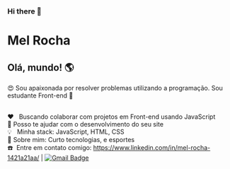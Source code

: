 ### Hi there 👋

<!--
**Mel-Rocha/Mel-Rocha** is a ✨ _special_ ✨ repository because its `README.md` (this file) appears on your GitHub profile.

Here are some ideas to get you started:

- 🔭 I’m currently working on ...
- 🌱 I’m currently learning ...
- 👯 I’m looking to collaborate on ...
- 🤔 I’m looking for help with ...
- 💬 Ask me about ...
- 📫 How to reach me: ...
- 😄 Pronouns: ...
- ⚡ Fun fact: ...
- :heart_eyes: ...
-:basketball: ...
- :dart: ...
-:bulb: ...
-:heart: ...
-:boom: ...
-:phone: ...
-:earth_americas: ...
-:muscle: ...
-->

# Mel Rocha

## Olá, mundo! :earth_americas: 
 :heart_eyes: Sou apaixonada por resolver problemas utilizando a programação.
 Sou estudante Front-end :muscle:

 
 <br/> :heart: &nbsp; Buscando colaborar com projetos em Front-end usando JavaScript
 <br/> :dart: Posso te ajudar com o desenvolvimento do seu site
 <br/> :bulb: &nbsp; Minha stack: JavaScript, HTML, CSS
 <br/> :basketball: Sobre mim: Curto tecnologias, e esportes 
 <br/> :phone:&nbsp; Entre em contato comigo: https://www.linkedin.com/in/mel-rocha-1421a21aa/ 
| 
[![Gmail Badge](https://img.shields.io/badge/-rochamel73@gmail.com-c14438?style=flat-square&logo=Gmail&logoColor=white&link=mailto:rochamel73@gmail.com)](rochamel73@gmail.com)
